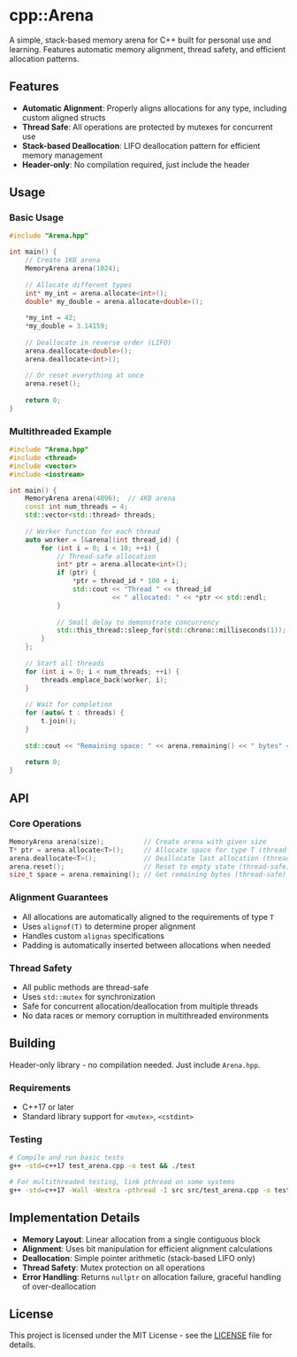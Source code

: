 # cpp::Arena

A simple, stack-based memory arena for C++ built for personal use and learning. Features automatic memory alignment, thread safety, and efficient allocation patterns.

## Features
- **Automatic Alignment**: Properly aligns allocations for any type, including custom aligned structs
- **Thread Safe**: All operations are protected by mutexes for concurrent use
- **Stack-based Deallocation**: LIFO deallocation pattern for efficient memory management
- **Header-only**: No compilation required, just include the header

## Usage
### Basic Usage
```cpp
#include "Arena.hpp"

int main() {
    // Create 1KB arena
    MemoryArena arena(1024);
    
    // Allocate different types
    int* my_int = arena.allocate<int>();
    double* my_double = arena.allocate<double>();
    
    *my_int = 42;
    *my_double = 3.14159;
    
    // Deallocate in reverse order (LIFO)
    arena.deallocate<double>();
    arena.deallocate<int>();
    
    // Or reset everything at once
    arena.reset();
    
    return 0;
}
```

### Multithreaded Example
```cpp
#include "Arena.hpp"
#include <thread>
#include <vector>
#include <iostream>

int main() {
    MemoryArena arena(4096);  // 4KB arena
    const int num_threads = 4;
    std::vector<std::thread> threads;
    
    // Worker function for each thread
    auto worker = [&arena](int thread_id) {
        for (int i = 0; i < 10; ++i) {
            // Thread-safe allocation
            int* ptr = arena.allocate<int>();
            if (ptr) {
                *ptr = thread_id * 100 + i;
                std::cout << "Thread " << thread_id 
                          << " allocated: " << *ptr << std::endl;
            }
            
            // Small delay to demonstrate concurrency
            std::this_thread::sleep_for(std::chrono::milliseconds(1));
        }
    };
    
    // Start all threads
    for (int i = 0; i < num_threads; ++i) {
        threads.emplace_back(worker, i);
    }
    
    // Wait for completion
    for (auto& t : threads) {
        t.join();
    }
    
    std::cout << "Remaining space: " << arena.remaining() << " bytes" << std::endl;
    
    return 0;
}
```
## API
### Core Operations
```cpp
MemoryArena arena(size);          // Create arena with given size
T* ptr = arena.allocate<T>();     // Allocate space for type T (thread-safe)
arena.deallocate<T>();            // Deallocate last allocation (thread-safe)
arena.reset();                    // Reset to empty state (thread-safe)
size_t space = arena.remaining(); // Get remaining bytes (thread-safe)
```

### Alignment Guarantees
- All allocations are automatically aligned to the requirements of type `T`
- Uses `alignof(T)` to determine proper alignment
- Handles custom `alignas` specifications
- Padding is automatically inserted between allocations when needed

### Thread Safety
- All public methods are thread-safe
- Uses `std::mutex` for synchronization
- Safe for concurrent allocation/deallocation from multiple threads
- No data races or memory corruption in multithreaded environments

## Building

Header-only library - no compilation needed. Just include `Arena.hpp`.

### Requirements
- C++17 or later
- Standard library support for `<mutex>`, `<cstdint>`

### Testing
```bash
# Compile and run basic tests
g++ -std=c++17 test_arena.cpp -o test && ./test

# For multithreaded testing, link pthread on some systems
g++ -std=c++17 -Wall -Wextra -pthread -I src src/test_arena.cpp -o test && ./test
```

## Implementation Details

- **Memory Layout**: Linear allocation from a single contiguous block
- **Alignment**: Uses bit manipulation for efficient alignment calculations
- **Deallocation**: Simple pointer arithmetic (stack-based LIFO only)
- **Thread Safety**: Mutex protection on all operations
- **Error Handling**: Returns `nullptr` on allocation failure, graceful handling of over-deallocation

## License

This project is licensed under the MIT License - see the [LICENSE](LICENSE) file for details.

